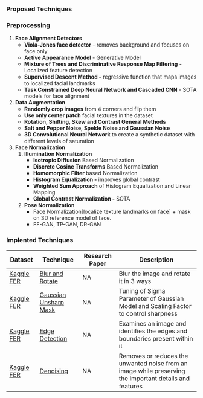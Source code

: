 ### Proposed Techniques

### ****************************Preprocessing****************************

1. ************************************************Face Alignment Detectors************************************************
    - **Viola-Jones face detector** - removes background and focuses on face only
    - **Active Appearance Model** - Generative Model
    - **Mixture of Trees and Discriminative Response Map Filtering** - Localized feature detection
    - ****************************************************************************Supervised Descent Method -**************************************************************************** regressive function that maps images to localized facial landmarks
    - **Task Constrained Deep Neural Network and Cascaded CNN** - SOTA models for face alignment
2. **********************************Data Augmentation**********************************
    - **Randomly crop images** from 4 corners and flip them
    - **Use only center patch** facial textures in the dataset
    - **Rotation, Shifting, Skew and Contrast General Methods**
    - **Salt and Pepper Noise, Spekle Noise and Gaussian Noise**
    - **3D Convolutional Neural Network** to create a synthetic dataset with different levels of saturation
3. ************************Face Normalization************************
    1. **********Illumination Normalization********** 
        - ****************Isotropic Diffusion**************** Based Normalization
        - ********************************************Discrete Cosine Transforms******************************************** Based Normalization
        - **********Homomorphic Filter********** based Normalization
        - ********************************Histogram Equalization -******************************** improves global contrast
        - ************************************************Weighted Sum Approach************************************************ of Histogram Equalization and Linear Mapping
        - ********************************************Global Contrast Normalization -******************************************** SOTA
    2. ************************************Pose Normalization************************************
        - Face Normalization[localize texture landmarks on face] + mask on 3D reference model of face.
        - FF-GAN, TP-GAN, DR-GAN

### Implented Techniques

| Dataset | Technique | Research Paper  | Description   |
| ------ |----------|-------------------| ------------ |
|[Kaggle FER](https://www.kaggle.com/datasets/msambare/fer2013)|[Blur and Rotate](https://github.com/vedanthv/face-emotion-recognition/blob/main/experiments/image-processing/blur-and-rotate.ipynb)|NA|Blur the image and rotate it in 3 ways|
|[Kaggle FER](https://www.kaggle.com/datasets/msambare/fer2013)|[Gaussian Unsharp Mask](https://github.com/vedanthv/face-emotion-recognition/blob/main/experiments/image-processing/unsharping.ipynb)|NA|Tuning of Sigma Parameter of Gaussian Model and Scaling Factor to control sharpness|
|[Kaggle FER](https://www.kaggle.com/datasets/msambare/fer2013)|[Edge Detection](https://github.com/vedanthv/face-emotion-recognition/blob/main/experiments/image-processing/edge-detection.ipynb)|NA|Examines an image and identifies the edges and boundaries present within it|
|[Kaggle FER](https://www.kaggle.com/datasets/msambare/fer2013)|[Denoising](https://github.com/vedanthv/face-emotion-recognition/blob/main/experiments/image-processing/notebookname.ipynb)|NA|Removes or reduces the unwanted noise from an image while preserving the important details and features|
